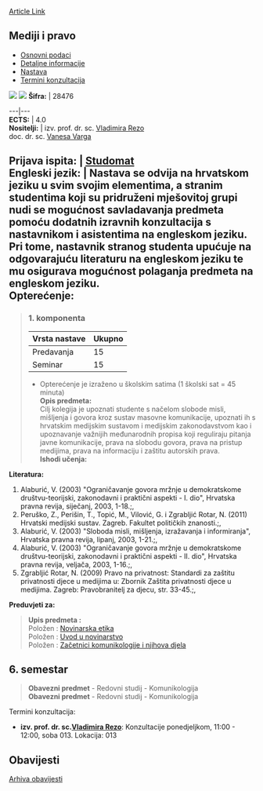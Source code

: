 [Article Link](https://www.fhs.hr/predmet/pamk)

## Mediji i pravo
  * [Osnovni podaci](https://www.fhs.hr/predmet/pamk#v1id-904848_482348_1_0 "Osnovni podaci")
  * [Detaljne informacije](https://www.fhs.hr/predmet/pamk#v1id-904848_482348_1_1 "Detaljne informacije")
  * [Nastava](https://www.fhs.hr/predmet/pamk#v1id-904848_482348_1_2 "Nastava")
  * [Termini konzultacija](https://www.fhs.hr/predmet/pamk#v1id-904848_482348_1_3 "Termini konzultacija")


[![](https://www.fhs.hr/img/flags/gif/hr.gif)](https://www.fhs.hr/predmet/pamk) [![](https://www.fhs.hr/img/flags/gif/gb.gif)](https://www.fhs.hr/en/course/mcla)
**Šifra:** |  28476  
  
---|---  
**ECTS:** |  4.0   
**Nositelji:** |  izv. prof. dr. sc. [Vladimira Rezo](https://www.fhs.hr/djelatnik/vladimira.rezo)   
doc. dr. sc. [Vanesa Varga](https://www.fhs.hr/djelatnik/vanesa.varga)   
  
**Prijava ispita:** |  [Studomat](http://www.isvu.hr/studomat)  
**Engleski jezik:** |  Nastava se odvija na hrvatskom jeziku u svim svojim elementima, a stranim studentima koji su pridruženi mješovitoj grupi nudi se mogućnost savladavanja predmeta pomoću dodatnih izravnih konzultacija s nastavnikom i asistentima na engleskom jeziku. Pri tome, nastavnik stranog studenta upućuje na odgovarajuću literaturu na engleskom jeziku te mu osigurava mogućnost polaganja predmeta na engleskom jeziku.   
**Opterećenje:**  
---  
> ### 1. komponenta
> | Vrsta nastave | Ukupno  
> ---|---  
> Predavanja | 15  
> Seminar | 15  
> * Opterećenje je izraženo u školskim satima (1 školski sat = 45 minuta)   
**Opis predmeta:**  
> Cilj kolegija je upoznati studente s načelom slobode misli, mišljenja i govora kroz sustav masovne komunikacije, upoznati ih s hrvatskim medijskim sustavom i medijskim zakonodavstvom kao i upoznavanje važnijih međunarodnih propisa koji reguliraju pitanja javne komunikacije, prava na slobodu govora, prava na pristup medijima, prava na informaciju i zaštitu autorskih prava.  
**Ishodi učenja:**  

  
**Literatura:**  
  1. Alaburić, V. (2003) "Ograničavanje govora mržnje u demokratskome društvu-teorijski, zakonodavni i praktični aspekti - I. dio", Hrvatska pravna revija, siječanj, 2003, 1-18.;, 
  2. Peruško, Z., Perišin, T., Topić, M., Vilović, G. i Zgrabljić Rotar, N. (2011) Hrvatski medijski sustav. Zagreb. Fakultet političkih znanosti.;, 
  3. Alaburić, V. (2003) "Sloboda misli, mišljenja, izražavanja i informiranja", Hrvatska pravna revija, lipanj, 2003, 1-21.;, 
  4. Alaburić, V. (2003) "Ograničavanje govora mržnje u demokratskome društvu-teorijski, zakonodavni i praktični aspekti - II. dio", Hrvatska pravna revija, veljača, 2003, 1-16.;, 
  5. Zgrabljić Rotar, N. (2009) Pravo na privatnost: Standardi za zaštitu privatnosti djece u medijima u: Zbornik Zaštita privatnosti djece u medijima. Zagreb: Pravobranitelj za djecu, str. 33-45.;, 

  
**Preduvjeti za:**  
> **Upis predmeta :**  
>  Položen : [Novinarska etika](https://www.fhs.hr/predmet/noveti)  
>  Položen : [Uvod u novinarstvo](https://www.fhs.hr/predmet/uun)  
>  Položen : [Začetnici komunikologije i njihova djela](https://www.fhs.hr/predmet/zknd)  
>   
**6. semestar**  
---  
> **Obavezni predmet** - Redovni studij - Komunikologija  
>  **Obavezni predmet** - Redovni studij - Komunikologija  
>   
Termini konzultacija: 
  * **izv. prof. dr. sc.[Vladimira Rezo](https://www.fhs.hr/djelatnik/vladimira.rezo)**: 
Konzultacije ponedjeljkom, 11:00 - 12:00, soba 013.
Lokacija: 013 


## Obavijesti
[Arhiva obavijesti](https://www.fhs.hr/predmet/pamk?@=20p3g#news_79281 "Arhiva obavijesti")
